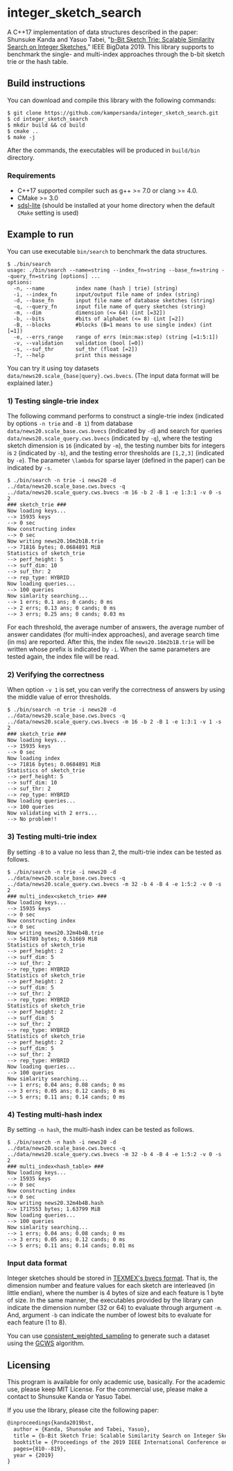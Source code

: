 # integer\_sketch\_search

A C++17 implementation of data structures described in the paper: Shunsuke Kanda and Yasuo Tabei, "[b-Bit Sketch Trie: Scalable Similarity Search on Integer Sketches](https://arxiv.org/abs/1910.08278)," IEEE BigData 2019. This library supports to benchmark the single- and multi-index approaches through the b-bit sketch trie or the hash table.

## Build instructions

You can download and compile this library with the following commands:

```
$ git clone https://github.com/kampersanda/integer_sketch_search.git
$ cd integer_sketch_search
$ mkdir build && cd build
$ cmake ..
$ make -j
```

After the commands, the executables will be produced in `build/bin` directory.

### Requirements

- C++17 supported compiler such as g++ >= 7.0 or clang >= 4.0.
- CMake >= 3.0
- [sdsl-lite](https://github.com/simongog/sdsl-lite) (should be installed at your home directory when the default `CMake` setting is used)

## Example to run

You can use executable `bin/search` to benchmark the data structures.

```
$ ./bin/search 
usage: ./bin/search --name=string --index_fn=string --base_fn=string --query_fn=string [options] ... 
options:
  -n, --name          index name (hash | trie) (string)
  -i, --index_fn      input/output file name of index (string)
  -d, --base_fn       input file name of database sketches (string)
  -q, --query_fn      input file name of query sketches (string)
  -m, --dim           dimension (<= 64) (int [=32])
  -b, --bits          #bits of alphabet (<= 8) (int [=2])
  -B, --blocks        #blocks (B=1 means to use single index) (int [=1])
  -e, --errs_range    range of errs (min:max:step) (string [=1:5:1])
  -v, --validation    validation (bool [=0])
  -s, --suf_thr       suf_thr (float [=2])
  -?, --help          print this message
```

You can try it using toy datasets `data/news20.scale_{base|query}.cws.bvecs`. (The input data format will be explained later.)

### 1) Testing single-trie index

The following command performs to construct a single-trie index (indicated by options `-n trie` and `-B 1`) from database `data/news20.scale_base.cws.bvecs` (indicated by `-d`) and search for queries `data/news20.scale_query.cws.bvecs` (indicated by `-q`), where the testing sketch dimension is `16` (indicated by `-m`), the testing number bits for integers is `2` (indicated by `-b`), and the testing error thresholds are `[1,2,3]` (indicated by `-e`). The parameter `\lambda` for sparse layer (defined in the paper) can be indicated by `-s`.

```
$ ./bin/search -n trie -i news20 -d ../data/news20.scale_base.cws.bvecs -q ../data/news20.scale_query.cws.bvecs -m 16 -b 2 -B 1 -e 1:3:1 -v 0 -s 2
### sketch_trie ###
Now loading keys...
--> 15935 keys
--> 0 sec
Now constructing index
--> 0 sec
Now writing news20.16m2b1B.trie
--> 71816 bytes; 0.0684891 MiB
Statistics of sketch_trie
--> perf_height: 5
--> suff_dim: 10
--> suf_thr: 2
--> rep_type: HYBRID
Now loading queries...
--> 100 queries
Now simlarity searching...
--> 1 errs; 0.1 ans; 0 cands; 0 ms
--> 2 errs; 0.13 ans; 0 cands; 0 ms
--> 3 errs; 0.25 ans; 0 cands; 0.03 ms
```

For each threshold, the average number of answers, the average number of answer candidates (for multi-index approaches), and average search time (in ms) are reported. After this, the index file `news20.16m2b1B.trie` will be written whose prefix is indicated by `-i`. When the same parameters are tested again, the index file will be read.

### 2) Verifying the correctness

When option `-v 1` is set, you can verify the correctness of answers by using the middle value of error thresholds.

```
$ ./bin/search -n trie -i news20 -d ../data/news20.scale_base.cws.bvecs -q ../data/news20.scale_query.cws.bvecs -m 16 -b 2 -B 1 -e 1:3:1 -v 1 -s 2
### sketch_trie ###
Now loading keys...
--> 15935 keys
--> 0 sec
Now loading index
--> 71816 bytes; 0.0684891 MiB
Statistics of sketch_trie
--> perf_height: 5
--> suff_dim: 10
--> suf_thr: 2
--> rep_type: HYBRID
Now loading queries...
--> 100 queries
Now validating with 2 errs...
--> No problem!!
```

### 3) Testing multi-trie index

By setting `-B` to a value no less than 2, the multi-trie index can be tested as follows.

```
$ ./bin/search -n trie -i news20 -d ../data/news20.scale_base.cws.bvecs -q ../data/news20.scale_query.cws.bvecs -m 32 -b 4 -B 4 -e 1:5:2 -v 0 -s 2
### multi_index<sketch_trie> ###
Now loading keys...
--> 15935 keys
--> 0 sec
Now constructing index
--> 0 sec
Now writing news20.32m4b4B.trie
--> 541789 bytes; 0.51669 MiB
Statistics of sketch_trie
--> perf_height: 2
--> suff_dim: 5
--> suf_thr: 2
--> rep_type: HYBRID
Statistics of sketch_trie
--> perf_height: 2
--> suff_dim: 5
--> suf_thr: 2
--> rep_type: HYBRID
Statistics of sketch_trie
--> perf_height: 2
--> suff_dim: 5
--> suf_thr: 2
--> rep_type: HYBRID
Statistics of sketch_trie
--> perf_height: 2
--> suff_dim: 5
--> suf_thr: 2
--> rep_type: HYBRID
Now loading queries...
--> 100 queries
Now simlarity searching...
--> 1 errs; 0.04 ans; 0.08 cands; 0 ms
--> 3 errs; 0.05 ans; 0.12 cands; 0 ms
--> 5 errs; 0.11 ans; 0.14 cands; 0 ms
```

### 4) Testing multi-hash index

By setting `-n hash`, the multi-hash index can be tested as follows.

```
$ ./bin/search -n hash -i news20 -d ../data/news20.scale_base.cws.bvecs -q ../data/news20.scale_query.cws.bvecs -m 32 -b 4 -B 4 -e 1:5:2 -v 0 -s 2
### multi_index<hash_table> ###
Now loading keys...
--> 15935 keys
--> 0 sec
Now constructing index
--> 0 sec
Now writing news20.32m4b4B.hash
--> 1717553 bytes; 1.63799 MiB
Now loading queries...
--> 100 queries
Now simlarity searching...
--> 1 errs; 0.04 ans; 0.08 cands; 0 ms
--> 3 errs; 0.05 ans; 0.12 cands; 0 ms
--> 5 errs; 0.11 ans; 0.14 cands; 0.01 ms
```


### Input data format

Integer sketches should be stored in [TEXMEX's bvecs format](http://corpus-texmex.irisa.fr/). That is, the dimension number and feature values for each sketch are interleaved (in little endian), where the number is 4 bytes of size and each feature is 1 byte of size. In the same manner, the executables provided by the library can indicate the dimension number (32 or 64) to evaluate through argument `-m`. And, argument `-b` can indicate the number of lowest bits to evaluate for each feature (1 to 8).

You can use [consistent\_weighted\_sampling](https://github.com/kampersanda/consistent_weighted_sampling) to generate such a dataset using the [GCWS](https://doi.org/10.1145/3097983.3098081) algorithm.

## Licensing

This program is available for only academic use, basically. For the academic use, please keep MIT License. For the commercial use, please make a contact to Shunsuke Kanda or Yasuo Tabei.

If you use the library, please cite the following paper:

```latex
@inproceedings{kanda2019bst,
  author = {Kanda, Shunsuke and Tabei, Yasuo},
  title = {b-Bit Sketch Trie: Scalable Similarity Search on Integer Sketches},
  booktitle = {Proceedings of the 2019 IEEE International Conference on Big Data},
  pages={810--819},
  year = {2019}
}
```
